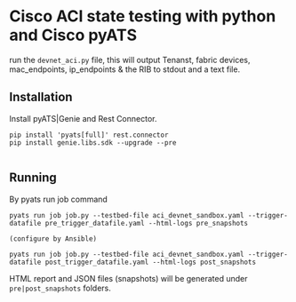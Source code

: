 # Cisco ACI state testing with python and Cisco pyATS

run the `devnet_aci.py` file, this will output Tenanst, fabric devices, mac_endpoints, ip_endpoints & the RIB to stdout and a text file.


## Installation

Install pyATS|Genie and Rest Connector.
```
pip install 'pyats[full]' rest.connector
pip install genie.libs.sdk --upgrade --pre


```

## Running

By pyats run job command
```
pyats run job job.py --testbed-file aci_devnet_sandbox.yaml --trigger-datafile pre_trigger_datafile.yaml --html-logs pre_snapshots

(configure by Ansible)

pyats run job job.py --testbed-file aci_devnet_sandbox.yaml --trigger-datafile post_trigger_datafile.yaml --html-logs post_snapshots
```

HTML report and JSON files (snapshots) will be generated under `pre|post_snapshots` folders.
